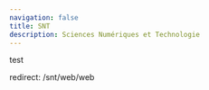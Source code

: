 ```yaml
---
navigation: false
title: SNT
description: Sciences Numériques et Technologie
---
```

test

redirect: /snt/web/web
